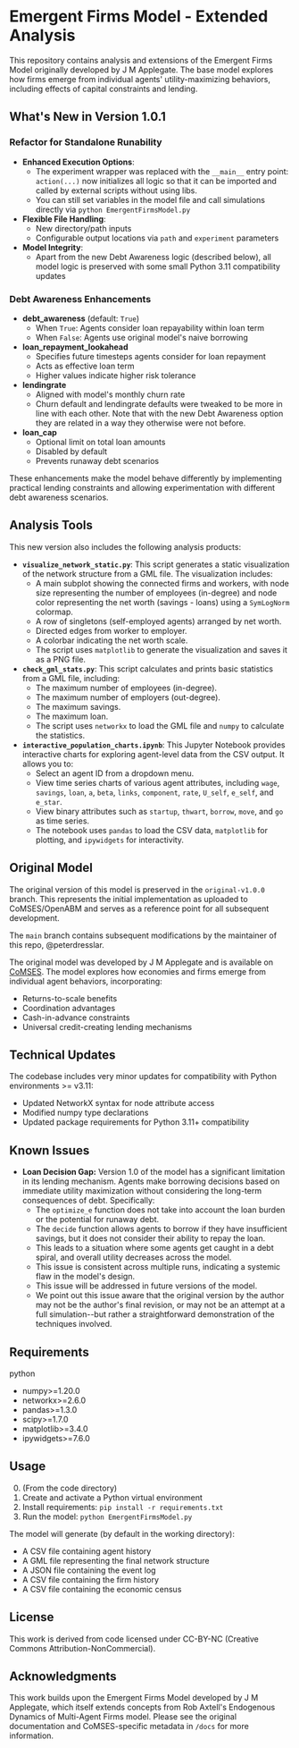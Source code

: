 # Emergent Firms Model - Extended Analysis

This repository contains analysis and extensions of the Emergent Firms Model originally developed by J M Applegate. The base model explores how firms emerge from individual agents' utility-maximizing behaviors, including effects of capital constraints and lending.

## What's New in Version 1.0.1

### Refactor for Standalone Runability

- **Enhanced Execution Options**: 
  - The experiment wrapper was replaced with the `__main__` entry point: `action(...)` now initializes all logic so that it can be imported and called by external scripts without using libs.
  - You can still set variables in the model file and call simulations directly via `python EmergentFirmsModel.py` 
- **Flexible File Handling**:
  - New directory/path inputs
  - Configurable output locations via `path` and `experiment` parameters
- **Model Integrity**:
  - Apart from the new Debt Awareness logic (described below), all model logic is preserved with some small Python 3.11 compatibility updates

### Debt Awareness Enhancements

- **debt_awareness** (default: `True`)
  - When `True`: Agents consider loan repayability within loan term
  - When `False`: Agents use original model's naive borrowing
- **loan_repayment_lookahead**
  - Specifies future timesteps agents consider for loan repayment
  - Acts as effective loan term
  - Higher values indicate higher risk tolerance
- **lendingrate**
  - Aligned with model's monthly churn rate
  - Churn default and lendingrate defaults were tweaked to be more in line with each other. Note that with the new Debt Awareness option they are related in a way they otherwise were not before.
- **loan_cap**
  - Optional limit on total loan amounts
  - Disabled by default
  - Prevents runaway debt scenarios

These enhancements make the model behave differently by implementing practical lending constraints and allowing experimentation with different debt awareness scenarios.

## Analysis Tools

This new version also includes the following analysis products:

- **`visualize_network_static.py`**: This script generates a static visualization of the network structure from a GML file. The visualization includes:
    - A main subplot showing the connected firms and workers, with node size representing the number of employees (in-degree) and node color representing the net worth (savings - loans) using a `SymLogNorm` colormap.
    - A row of singletons (self-employed agents) arranged by net worth.
    - Directed edges from worker to employer.
    - A colorbar indicating the net worth scale.
    - The script uses `matplotlib` to generate the visualization and saves it as a PNG file.
- **`check_gml_stats.py`**: This script calculates and prints basic statistics from a GML file, including:
    - The maximum number of employees (in-degree).
    - The maximum number of employers (out-degree).
    - The maximum savings.
    - The maximum loan.
    - The script uses `networkx` to load the GML file and `numpy` to calculate the statistics.
- **`interactive_population_charts.ipynb`**: This Jupyter Notebook provides interactive charts for exploring agent-level data from the CSV output. It allows you to:
    - Select an agent ID from a dropdown menu.
    - View time series charts of various agent attributes, including `wage`, `savings`, `loan`, `a`, `beta`, `links`, `component`, `rate`, `U_self`, `e_self`, and `e_star`.
    - View binary attributes such as `startup`, `thwart`, `borrow`, `move`, and `go` as time series.
    - The notebook uses `pandas` to load the CSV data, `matplotlib` for plotting, and `ipywidgets` for interactivity.

## Original Model

The original version of this model is preserved in the `original-v1.0.0` branch. This represents the initial implementation as uploaded to CoMSES/OpenABM and serves as a reference point for all subsequent development. 

The `main` branch contains subsequent modifications by the maintainer of this repo, @peterdresslar.

The original model was developed by J M Applegate and is available on [CoMSES](https://www.comses.net). The model explores how economies and firms emerge from individual agent behaviors, incorporating:
- Returns-to-scale benefits
- Coordination advantages
- Cash-in-advance constraints
- Universal credit-creating lending mechanisms

## Technical Updates
The codebase includes very minor updates for compatibility with Python environments >= v3.11:
- Updated NetworkX syntax for node attribute access
- Modified numpy type declarations
- Updated package requirements for Python 3.11+ compatibility

## Known Issues

- **Loan Decision Gap:** Version 1.0 of the model has a significant limitation in its lending mechanism. Agents make borrowing decisions based on immediate utility maximization without considering the long-term consequences of debt. Specifically:
    - The `optimize_e` function does not take into account the loan burden or the potential for runaway debt.
    - The `decide` function allows agents to borrow if they have insufficient savings, but it does not consider their ability to repay the loan.
    - This leads to a situation where some agents get caught in a debt spiral, and overall utility decreases across the model.
    - This issue is consistent across multiple runs, indicating a systemic flaw in the model's design.
    - This issue will be addressed in future versions of the model.
    - We point out this issue aware that the original version by the author may not be the author's final revision, or may not be an attempt at a full simulation--but rather a straightforward demonstration of the techniques involved.

## Requirements
python
- numpy>=1.20.0
- networkx>=2.6.0
- pandas>=1.3.0
- scipy>=1.7.0
- matplotlib>=3.4.0
- ipywidgets>=7.6.0

## Usage
0. (From the code directory)
1. Create and activate a Python virtual environment
2. Install requirements: `pip install -r requirements.txt`
3. Run the model: `python EmergentFirmsModel.py`

The model will generate (by default in the working directory):
- A CSV file containing agent history
- A GML file representing the final network structure
- A JSON file containing the event log
- A CSV file containing the firm history
- A CSV file containing the economic census

## License
This work is derived from code licensed under CC-BY-NC (Creative Commons Attribution-NonCommercial).

## Acknowledgments
This work builds upon the Emergent Firms Model developed by J M Applegate, which itself extends concepts from Rob Axtell's Endogenous Dynamics of Multi-Agent Firms model. Please see the original documentation and CoMSES-specific metadata in `/docs` for more information.
